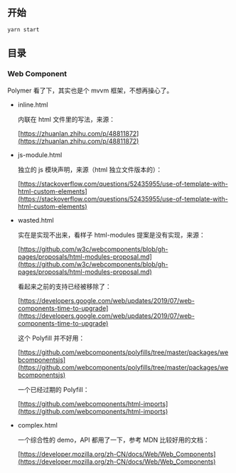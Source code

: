 
## 开始

```
yarn start
```

## 目录

### Web Component

Polymer 看了下，其实也是个 mvvm 框架，不想再操心了。

+ inline.html

    内联在 html 文件里的写法，来源：
    
    [https://zhuanlan.zhihu.com/p/48811872](https://zhuanlan.zhihu.com/p/48811872)

+ js-module.html

    独立的 js 模块声明，来源（html 独立文件版本的）：
    
    [https://stackoverflow.com/questions/52435955/use-of-template-with-html-custom-elements](https://stackoverflow.com/questions/52435955/use-of-template-with-html-custom-elements)

+ wasted.html

    实在是实现不出来，看样子 html-modules 提案是没有实现，来源：
    
    [https://github.com/w3c/webcomponents/blob/gh-pages/proposals/html-modules-proposal.md](https://github.com/w3c/webcomponents/blob/gh-pages/proposals/html-modules-proposal.md)

    看起来之前的支持已经被移除了：
    
    [https://developers.google.com/web/updates/2019/07/web-components-time-to-upgrade](https://developers.google.com/web/updates/2019/07/web-components-time-to-upgrade)

    这个 Polyfill 并不好用：
    
    [https://github.com/webcomponents/polyfills/tree/master/packages/webcomponentsjs](https://github.com/webcomponents/polyfills/tree/master/packages/webcomponentsjs)

    一个已经过期的 Polyfill：
    
    [https://github.com/webcomponents/html-imports](https://github.com/webcomponents/html-imports)

+ complex.html

    一个综合性的 demo，API 都用了一下，参考 MDN 比较好用的文档：
    
    [https://developer.mozilla.org/zh-CN/docs/Web/Web_Components](https://developer.mozilla.org/zh-CN/docs/Web/Web_Components)
